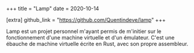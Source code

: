 +++
title = "Lamp"
date = 2020-10-14

[extra]
github_link = "https://github.com/Quentindeve/lamp"
+++

Lamp est un projet personnel m'ayant permis de m'initier sur le fonctionnement d'une machine virtuelle et d'un émulateur. C'est une ébauche de machine virtuelle écrite en Rust, avec son propre assembleur.
